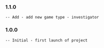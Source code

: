 ### 1.1.0

    -- Add - add new game type - investigator

### 1.0.0

    -- Initial - first launch of project
